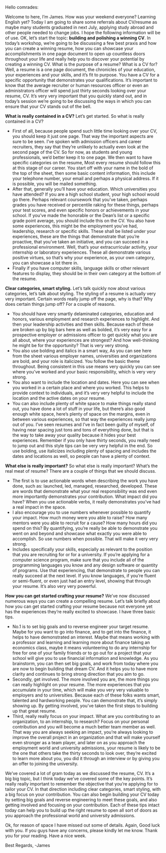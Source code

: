 Hello comrades:

Welcome to here, I’m James. How was your weekend everyone? Learning English yet? Today I am going to share some referrals about CV/resume as maybe many students graduated in next July, applying study abroad and other people needed to change jobs. I hope the following information will be of use.
OK, let’s start the topic:  **building  and polishing a winning CV**. In today’s workshop, we’re going to be discussing a few best praxis and how you can create a winning resume, how you can showcase  your accomplishments in one page document to open up  countless doors throughout your life and really help you to discover your potential by creating a winning CV.
What is the purpose of a resume? What is a CV for? Well, a resume is a one page document, the chronicles of your education, your experiences and your skills, and it’s fit to purpose. You have a CV for a specific opportunity that demonstrates your qualifications. It’s important to know that the average recruiter or human resources officer or even an administrators officer will spend just thirty seconds looking over your resume, CV. It’s very very important that you quickly stand out, and in today’s session we’re going to be discussing the ways in which you can ensure that your CV stands out of the bell.

**What is really contained in a CV?**
Let’s get started. So  what is really contained in a CV?
* First of all, because people spend such little time looking over your CV, you should keep it just one page. That way the important aspects are sure to be seen. I’ve spoken with admission officers and career recruiters, they say that they’re unlikely to actually even look at the second page of the CV. So for now, as students and young professionals, we’d better keep it to one page. We then want to have specific categories on the resume, Most every resume should follow this at this stage of our career. You start off with your name in the bold of the top of the sheet, then some basic content information, this include your telephone number, your email and perhaps a physical address. If it is possible, you will be mailed something. 
* After that, generally you’ll have your education. Which universities you have attended? If you are a high school student, your high school would go there. Perhaps relevant coursework that you’ve taken, perhaps grades you have received or percentile raking for these things, perhaps your test scores, and even specific honors or achievements in your school. If you’ve made the honorable or the Dean’s list or a specific grade point average, you should include this on the CV. You also have some experiences, this might be the employment you’ve had, leadership, research or specific skills. These shall be listed under your experiences, these are the things that demonstrate that you’re proactive, that you’ve taken an initiative, and you can succeed in a professional environment. Well, that’s your extracurricular activity, your internship or laboratory experiences. These all demonstrate various positive virtues, so that’s why your experience, as your own category, you can showcase a lot there in. 
* Finally if you have computer skills, language skills or other relevant features to display, they should be in their own category at the bottom of the resume.

**Clear categories, smart styling.**
Let’s talk quickly now about various categories, let’s talk about styling. The styling of a resume is actually very very important. Certain words really jump off the page, why is that? Why does certain things jump off? For a couple of reasons. 
* You should  have very smartly delaminated categories, education and honors,  various employment and research experiences to highlight. And then your leadership activities and then skills. Because each of these are broken up by big bars here as well as bolded, it’s very easy for a prospective employer or admissions officer to get quickly what you are all about, where your experiences are strongest? And how well-thinking he might be for the opportunity? That is very very strong. 
* You also use bolding and italics in a smart way, As you can see here from the sheet various employer names, universities and organizations are bold, and your role is italicized. You follow the basic theme throughout. Being consistent in this use means very quickly you can see where you’ve worked and your basic responsibility, which is very very strong. 
* You also want to include the location and dates. Here you can see when you worked in a certain place and where you worked. This helps to provide context to individuals, and it’s very very helpful to include the location and the active dates on your resume. 
* You can also include plenty of white space to make things really stand out, you have done a lot of stuff in your life, but there’s also good enough white space, here’s plenty of space on the margins, even in between various experiences, so that way the experiences really jump out of you. I’ve seen resumes and I’ve in fact been guilty of myself, of having near spacing just tons and tons of everything done, but that is the way to take away your quality because it hides your best experiences. Remember if you only have thirty seconds, you really need to jump out and this style tips can be very very helpful in the end. So use bolding, use italicizes including plenty of spacing and includes the dates and locations as well, so people can have a plenty of context. 

**What else is really important?**
So what else is really important? What’s the real meat of resume? There are a couple of things that we should discuss. 
* The first is to use actionable words when describing the work you have done, such as: launched, led, managed, researched, developed. These are words that demonstrate what your real responsibility was end even more importantly demonstrates your contribution. What impact did you have? When you use actionable verbs, it really demonstrates you’ve had a real impact in the space. 
* I also encourage you to use numbers whenever possible to quantify your impact. How much money were you able to raise? How many mentors were you able to recruit for a cause? How many hours did you spend on this? By quantifying, you’re really be able to demonstrate you went on and beyond and showcase what exactly you were able to accomplish. So use numbers when possible. That will make it very very strong. 
* Includes specifically your skills, especially as relevant to the position that you are recruiting for or for a university. If you’re applying for a computer science program, make sure that you include all of the programming languages you know and any design software or quantity of programs. Use that experiencing, that demonstrate to people you can really succeed at the next level. If you know languages, if you’re fluent or semi-fluent, or even just had an entry level, showing that through your resume. It’s also very very powerful.

**How you can get started crafting your resume?**
We’ve now discussed numerous ways you can create a compelling resume. Let’s talk briefly about how you can get started crafting your resume because not everyone yet has the experiences they’re really excited to showcase. I have three basic tips. 
* No.1 is to set big goals and to reverse engineer your target resume. Maybe for you want to go into finance, and to get into the finance, it helps to have demonstrated an interest. Maybe that means working with a professor and learning and learning more about finance taking an economics class, maybe it means volunteering to do any internship for free for one of your family friends or to go out for a project that your school will give you to use financial information and knowledge. As you brainstorm, you can then set big goals, and work from today where you are now to begin building that dream CV. And it helps you to have more clarity and continues to bring strong direction that you aim to go. 
* Secondly, get involved. The more involved you are, the more things you can really highlight on your resume. The more experiences that you accumulate in your time, which will make you very very valuable to employers and to universities. Because each of these folks wants smart, talented and hardworking people. You can demonstrate that, it’s simply showing up. By getting involved, you’ve taken the first steps to building up that great resume. 
* Third, really really focus on your impact. What are you contributing to an organization, to an internship, to research? Focus on your personal contribution and you will become a much better team member as well. That way you are always seeking an impact, you’re always looking to improve the overall project in an organization and that will make yourself even stronger as a team player, and later on as you approach the employment world and university admissions, your resume is likely to be the one that others take the thirty seconds to look over, they’re excited to learn more about you, you did it through an interview or by giving you an offer to joining the university.

We’ve covered a lot of gram today as we discussed the resume, CV. It’s a big big topic, but I think today we’ve covered some of the key points. It’s really really  important to remember the objective that you’re applying for to tailor your CV. In that direction including clear categories, smart styling, with a big focus on your contribution. You can also begin building your CV today by setting big goals and reverse engineering to meet these goals, and also getting involved and focusing on your contribution. Each of these tips intact today can help you to build up the right resume to open all sort of doors as you approach the professional world and university admissions.

Ok, for reason of space I have missed out some of details. Again, Good luck with you. If you guys have any concerns, please kindly let me know. Thank you for your reading. Have a nice week.

Best Regards,
-James
